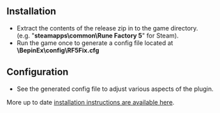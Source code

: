 ## Installation
- Extract the contents of the release zip in to the game directory.<br />(e.g. "**steamapps\common\Rune Factory 5**" for Steam).
- Run the game once to generate a config file located at **<GameDirectory>\BepinEx\config\RF5Fix.cfg**

## Configuration
- See the generated config file to adjust various aspects of the plugin.

More up to date [installation instructions are available here](https://github.com/Lyall/RF5Fix#installation).
